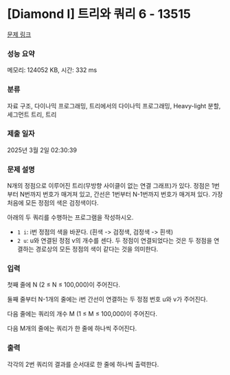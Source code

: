 # [Diamond I] 트리와 쿼리 6 - 13515 

[문제 링크](https://www.acmicpc.net/problem/13515) 

### 성능 요약

메모리: 124052 KB, 시간: 332 ms

### 분류

자료 구조, 다이나믹 프로그래밍, 트리에서의 다이나믹 프로그래밍, Heavy-light 분할, 세그먼트 트리, 트리

### 제출 일자

2025년 3월 2일 02:30:39

### 문제 설명

<p>N개의 정점으로 이루어진 트리(무방향 사이클이 없는 연결 그래프)가 있다. 정점은 1번부터 N번까지 번호가 매겨져 있고, 간선은 1번부터 N-1번까지 번호가 매겨져 있다. 가장 처음에 모든 정점의 색은 검정색이다.</p>

<p>아래의 두 쿼리를 수행하는 프로그램을 작성하시오.</p>

<ul>
	<li><code>1 i</code>: i번 정점의 색을 바꾼다. (흰색 -> 검정색, 검정색 -> 흰색)</li>
	<li><code>2 u</code>: u와 연결된 정점 v의 개수를 센다. 두 정점이 연결되었다는 것은 두 정점을 연결하는 경로상의 모든 정점의 색이 같다는 것을 의미한다.</li>
</ul>

### 입력 

 <p>첫째 줄에 N (2 ≤ N ≤ 100,000)이 주어진다.</p>

<p>둘째 줄부터 N-1개의 줄에는 i번 간선이 연결하는 두 정점 번호 u와 v가 주어진다.</p>

<p>다음 줄에는 쿼리의 개수 M (1 ≤ M ≤ 100,000)이 주어진다.</p>

<p>다음 M개의 줄에는 쿼리가 한 줄에 하나씩 주어진다.</p>

### 출력 

 <p>각각의 2번 쿼리의 결과를 순서대로 한 줄에 하나씩 출력한다.</p>

